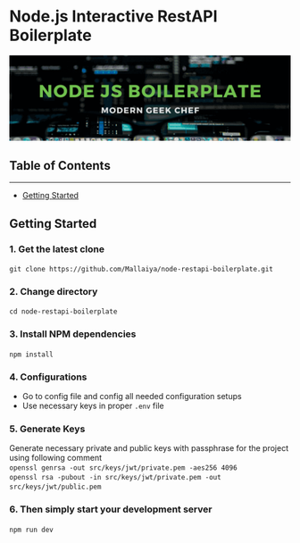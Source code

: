 # Node.js Interactive RestAPI Boilerplate 

![](src/modules/assets/images/codegeekchef.png)

## Table of Contents
------------------ 

- [Getting Started](#getting-started)

## Getting Started

### 1. Get the latest clone
```git clone https://github.com/Mallaiya/node-restapi-boilerplate.git```

### 2. Change directory
```cd node-restapi-boilerplate```

### 3. Install NPM dependencies
```npm install```

### 4. Configurations
* Go to config file and config all needed configuration setups
* Use necessary keys in proper `.env` file

### 5. Generate Keys
Generate necessary private and public keys with passphrase for the project using following comment\
```openssl genrsa -out src/keys/jwt/private.pem -aes256 4096```\
```openssl rsa -pubout -in src/keys/jwt/private.pem -out src/keys/jwt/public.pem ```

### 6. Then simply start your development server
```npm run dev```

